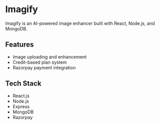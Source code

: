 # Imagify

Imagify is an AI-powered image enhancer built with React, Node.js, and MongoDB.

## Features
- Image uploading and enhancement
- Credit-based plan system
- Razorpay payment integration

## Tech Stack
- React.js
- Node.js
- Express
- MongoDB
- Razorpay
